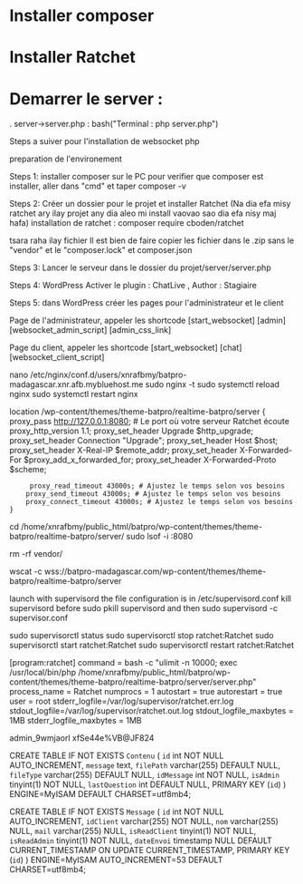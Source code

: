 # Installer composer
# Installer Ratchet
# Demarrer le server :
  . server->server.php : bash("Terminal : php server.php")


Steps a suiver pour l'installation de websocket php

preparation de l'environement

Steps 1: installer composer sur le PC
pour verifier que composer est installer, aller dans "cmd" et taper composer -v

Steps 2: Créer un dossier pour le projet et installer Ratchet (Na dia efa misy ratchet ary ilay projet any dia aleo mi install vaovao sao dia efa nisy maj hafa)
installation de ratchet : composer require cboden/ratchet

tsara raha ilay fichier Il est bien de faire copier les fichier dans le .zip sans le "vendor" et le "composer.lock" et composer.json

Steps 3: Lancer le serveur dans le dossier du projet/server/server.php

Steps 4: WordPress
Activer le plugin : ChatLive  , Author : Stagiaire

Steps 5: dans WordPress créer les pages pour l'administrateur et le client

Page de l'administrateur, appeler les shortcode
[start_websocket]
[admin]
[websocket_admin_script]
[admin_css_link]

Page du client, appeler les shortcode
[start_websocket]
[chat]
[websocket_client_script] 


nano /etc/nginx/conf.d/users/xnrafbmy/batpro-madagascar.xnr.afb.mybluehost.me
sudo nginx -t
sudo systemctl reload nginx
sudo systemctl restart nginx

location /wp-content/themes/theme-batpro/realtime-batpro/server {
        proxy_pass http://127.0.0.1:8080; # Le port où votre serveur Ratchet écoute
        proxy_http_version 1.1;
        proxy_set_header Upgrade $http_upgrade;
        proxy_set_header Connection "Upgrade";
        proxy_set_header Host $host;
        proxy_set_header X-Real-IP $remote_addr;
        proxy_set_header X-Forwarded-For $proxy_add_x_forwarded_for;
        proxy_set_header X-Forwarded-Proto $scheme;

         proxy_read_timeout 43000s; # Ajustez le temps selon vos besoins
        proxy_send_timeout 43000s; # Ajustez le temps selon vos besoins
        proxy_connect_timeout 43000s; # Ajustez le temps selon vos besoins
    }

cd /home/xnrafbmy/public_html/batpro/wp-content/themes/theme-batpro/realtime-batpro/server/
sudo lsof -i :8080

rm -rf vendor/




wscat -c wss://batpro-madagascar.com/wp-content/themes/theme-batpro/realtime-batpro/server


launch with supervisord
the file configuration is in /etc/supervisord.conf
kill supervisord before sudo pkill supervisord
and then sudo supervisord -c supervisor.conf

sudo supervisorctl status
sudo supervisorctl stop ratchet:Ratchet
sudo supervisorctl start ratchet:Ratchet
sudo supervisorctl restart ratchet:Ratchet

[program:ratchet]
command = bash -c "ulimit -n 10000; exec /usr/local/bin/php /home/xnrafbmy/public_html/batpro/wp-content/themes/theme-batpro/realtime-batpro/server/server.php"
process_name = Ratchet
numprocs = 1
autostart = true
autorestart = true
user = root
stderr_logfile=/var/log/supervisor/ratchet.err.log
stdout_logfile=/var/log/supervisor/ratchet.out.log
stdout_logfile_maxbytes = 1MB
stderr_logfile_maxbytes = 1MB

admin_9wmjaorl
xfSe44e%VB@JF824

CREATE TABLE IF NOT EXISTS `Contenu` (
  `id` int NOT NULL AUTO_INCREMENT,
  `message` text,
  `filePath` varchar(255) DEFAULT NULL,
  `fileType` varchar(255) DEFAULT NULL,
  `idMessage` int NOT NULL,
  `isAdmin` tinyint(1) NOT NULL,
  `lastQuestion` int DEFAULT NULL,
  PRIMARY KEY (`id`)
) ENGINE=MyISAM DEFAULT CHARSET=utf8mb4;

CREATE TABLE IF NOT EXISTS `Message` (
  `id` int NOT NULL AUTO_INCREMENT,
  `idClient` varchar(255) NOT NULL,
  `nom` varchar(255) NULL,
  `mail` varchar(255) NULL,
  `isReadClient` tinyint(1) NOT NULL,
  `isReadAdmin` tinyint(1) NOT NULL,
  `dateEnvoi` timestamp NULL DEFAULT CURRENT_TIMESTAMP ON UPDATE CURRENT_TIMESTAMP,
  PRIMARY KEY (`id`)
) ENGINE=MyISAM AUTO_INCREMENT=53 DEFAULT CHARSET=utf8mb4;


